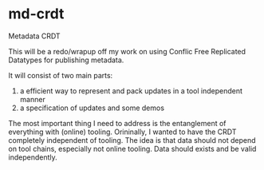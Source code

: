 # md-crdt
Metadata CRDT

This will be a redo/wrapup off my work on using Conflic Free Replicated Datatypes for publishing metadata.

It will consist of two main parts:

1. a efficient way to represent and pack updates in a tool independent manner
2. a specification of updates and some demos

The most important thing I need to address is the entanglement of everything with (online) tooling. Orininally, I wanted to have the CRDT completely independent of tooling. The idea is that data should not depend on tool chains, especially not online tooling. Data should exists and be valid independently.
